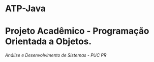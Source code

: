 # ATP-Java


<h1>Projeto Acadêmico - Programação Orientada a Objetos. </h1>

<i>Análise e Desenvolvimento de Sistemas - PUC PR </i>
